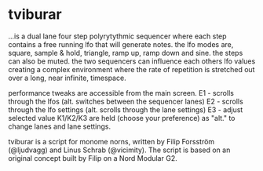 # tviburar
...is a dual lane four step polyrytythmic sequencer where each step contains a free running lfo that will generate notes.
the lfo modes are, square, sample & hold, triangle, ramp up, ramp down and sine. the steps can also be muted.
the two sequencers can influence each others lfo values creating a complex environment where the rate of repetition is stretched out over a long, near infinite, timespace.

performance tweaks are accessible from the main screen.
E1 - scrolls through the lfos (alt. switches between the sequencer lanes)
E2 - scrolls through the lfo settings (alt. scrolls through the lane settings)
E3 - adjust selected value
K1/K2/K3 are held (choose your preference) as "alt." to change lanes and lane settings.

tviburar is a script for monome norns, written by Filip Forsström (@ljudvagg) and Linus Schrab (@vicimity).
The script is based on an original concept built by Filip on a Nord Modular G2.
